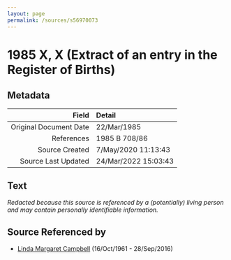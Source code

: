```yaml
---
layout: page
permalink: /sources/s56970073
---
```


# 1985 X, X (Extract of an entry in the Register of Births)

## Metadata
Field | Detail
---:|:---
Original Document Date | 22/Mar/1985
References | 1985 B 708/86
Source Created | 7/May/2020 11:13:43
Source Last Updated | 24/Mar/2022 15:03:43

## Text

_Redacted because this source is referenced by a (potentially) living person and may contain personally identifiable information._

## Source Referenced by

* [Linda Margaret Campbell](../people/@76650284@-linda-margaret-campbell-b1961-10-16-d2016-9-28.md) (16/Oct/1961 - 28/Sep/2016)
